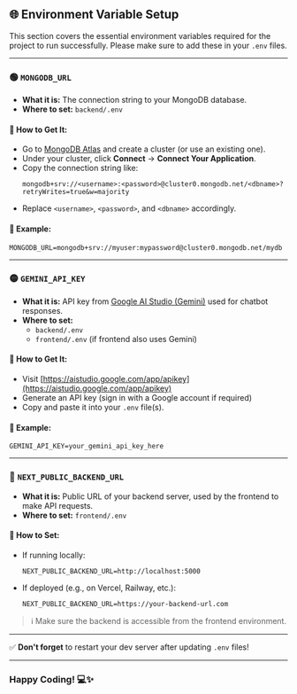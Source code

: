 ## 🌐 Environment Variable Setup

This section covers the essential environment variables required for the project to run successfully. Please make sure to add these in your `.env` files.

---

### 🟢 `MONGODB_URL`

- **What it is:** The connection string to your MongoDB database.
- **Where to set:** `backend/.env`

#### 🔧 How to Get It:
- Go to [MongoDB Atlas](https://www.mongodb.com/cloud/atlas) and create a cluster (or use an existing one).
- Under your cluster, click **Connect** → **Connect Your Application**.
- Copy the connection string like:
  ```
  mongodb+srv://<username>:<password>@cluster0.mongodb.net/<dbname>?retryWrites=true&w=majority
  ```
- Replace `<username>`, `<password>`, and `<dbname>` accordingly.

#### 📝 Example:
```env
MONGODB_URL=mongodb+srv://myuser:mypassword@cluster0.mongodb.net/mydb
```

---

### 🟡 `GEMINI_API_KEY`

- **What it is:** API key from [Google AI Studio (Gemini)](https://aistudio.google.com/app/apikey) used for chatbot responses.
- **Where to set:**
  - `backend/.env`
  - `frontend/.env` (if frontend also uses Gemini)

#### 🔧 How to Get It:
- Visit [https://aistudio.google.com/app/apikey](https://aistudio.google.com/app/apikey)
- Generate an API key (sign in with a Google account if required)
- Copy and paste it into your `.env` file(s).

#### 📝 Example:
```env
GEMINI_API_KEY=your_gemini_api_key_here
```

---

### 🔵 `NEXT_PUBLIC_BACKEND_URL`

- **What it is:** Public URL of your backend server, used by the frontend to make API requests.
- **Where to set:** `frontend/.env`

#### 🔧 How to Set:
- If running locally:  
  ```env
  NEXT_PUBLIC_BACKEND_URL=http://localhost:5000
  ```

- If deployed (e.g., on Vercel, Railway, etc.):  
  ```env
  NEXT_PUBLIC_BACKEND_URL=https://your-backend-url.com
  ```

> ℹ️ Make sure the backend is accessible from the frontend environment.

---

✅ **Don't forget** to restart your dev server after updating `.env` files!

---

### Happy Coding! 💻✨